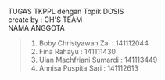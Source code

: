TUGAS TKPPL dengan Topik DOSIS<br> 
create by : CH'S TEAM<br>
NAMA ANGGOTA

> 1. Boby Christyawan Zai       : 141112044
> 2. Fina Rahayu                : 141111430
> 3. Ulan Machfriani Sumardi    : 141113449
> 4. Annisa Puspita Sari        : 141112613
